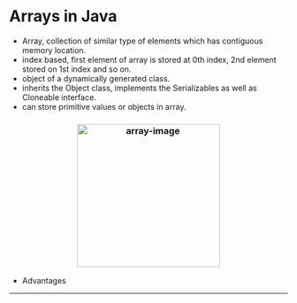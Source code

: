# Arrays in Java 
- Array, collection of similar type of elements which has contiguous memory location.
- index based, first element of array is stored at 0th index, 2nd element stored on 1st index and so on.
-  object of a dynamically generated class. 
- inherits the Object class, implements the Serializables as well as Cloneable interface. 
- can store primitive values or objects in array. 

<h3 align="center">
  <img src="https://beginnersbook.com/wp-content/uploads/2018/10/array.jpg" alt="array-image" height="258px">
</h3>

- Advantages
--- 
### 
